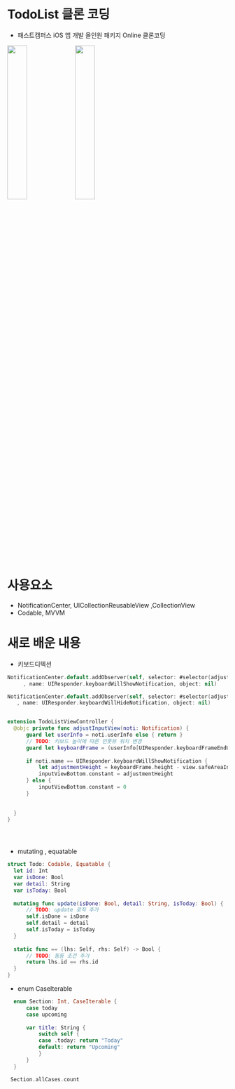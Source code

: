 # TodoList 클론 코딩 
- 패스트캠퍼스 iOS 앱 개발 올인원 패키지 Online 클론코딩 

<img src ="https://user-images.githubusercontent.com/26668309/146727700-9158bab8-313f-4728-9933-b8c6f131b537.png" width = 30%> <img src = "https://user-images.githubusercontent.com/26668309/146727231-612407fe-c30a-44a0-aedb-f4bace7d7557.png" width = 30% >


# 사용요소 
- NotificationCenter, UICollectionReusableView ,CollectionView 
- Codable, MVVM 


# 새로 배운 내용
 
  - 키보드디텍션

  ```Swift
  NotificationCenter.default.addObserver(self, selector: #selector(adjustInputView)
       , name: UIResponder.keyboardWillShowNotification, object: nil)

  NotificationCenter.default.addObserver(self, selector: #selector(adjustInputView)
     , name: UIResponder.keyboardWillHideNotification, object: nil)         


extension TodoListViewController {
    @objc private func adjustInputView(noti: Notification) {
        guard let userInfo = noti.userInfo else { return }
        // TODO: 키보드 높이에 따른 인풋뷰 위치 변경
        guard let keyboardFrame = (userInfo[UIResponder.keyboardFrameEndUserInfoKey] as? NSValue)?.cgRectValue else { return }
        
        if noti.name == UIResponder.keyboardWillShowNotification {
            let adjustmentHeight = keyboardFrame.height - view.safeAreaInsets.bottom
            inputViewBottom.constant = adjustmentHeight
        } else {
            inputViewBottom.constant = 0
        }
        
        
    }
}





  ```

  - mutating , equatable 

  ```Swift
  struct Todo: Codable, Equatable {
    let id: Int
    var isDone: Bool
    var detail: String
    var isToday: Bool
    
    mutating func update(isDone: Bool, detail: String, isToday: Bool) {
        // TODO: update 로직 추가
        self.isDone = isDone
        self.detail = detail
        self.isToday = isToday
    }
    
    static func == (lhs: Self, rhs: Self) -> Bool {
        // TODO: 동등 조건 추가
        return lhs.id == rhs.id
    }
  }
  ``` 
  
  - enum CaseIterable 

  ```Swift
    enum Section: Int, CaseIterable {
        case today
        case upcoming
        
        var title: String {
            switch self {
            case .today: return "Today"
            default: return "Upcoming"
            }
        }
    }

   Section.allCases.count

  ``` 
